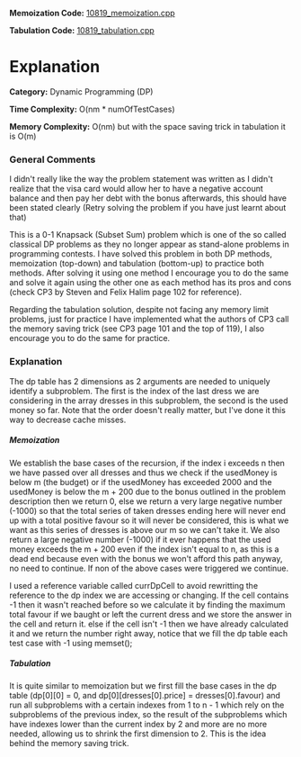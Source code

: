 **Memoization Code:** [10819\_memoization.cpp](https://github.com/elgamalsalman/CPSolutions/blob/main/UVa/10819_Trouble_of_13_Dots/10819_memoization.cpp)

**Tabulation Code:** [10819\_tabulation.cpp](https://github.com/elgamalsalman/CPSolutions/blob/main/UVa/10819_Trouble_of_13_Dots/10819_tabulation.cpp)

# Explanation

**Category:** Dynamic Programming (DP)

**Time Complexity:** O(nm * numOfTestCases)

**Memory Complexity:** O(nm) but with the space saving trick in tabulation it is O(m)

### General Comments

I didn't really like the way the problem statement was written as I didn't realize that the visa card would allow her to have a negative account balance and then pay her debt with the bonus afterwards, this should have been stated clearly (Retry solving the problem if you have just learnt about that)

This is a 0-1 Knapsack (Subset Sum) problem which is one of the so called classical DP problems as they no longer appear as stand-alone problems in programming contests. I have solved this problem in both DP methods, memoization (top-down) and tabulation (bottom-up) to practice both methods. After solving it using one method I encourage you to do the same and solve it again using the other one as each method has its pros and cons (check CP3 by Steven and Felix Halim page 102 for reference). 

Regarding the tabulation solution, despite not facing any memory limit problems, just for practice I have implemented what the authors of CP3 call the memory saving trick (see CP3 page 101 and the top of 119), I also encourage you to do the same for practice.

### Explanation

The dp table has 2 dimensions as 2 arguments are needed to uniquely identify a subproblem. The first is the index of the last dress we are considering in the array dresses in this subproblem, the second is the used money so far. Note that the order doesn't really matter, but I've done it this way to decrease cache misses.

##### Memoization

We establish the base cases of the recursion, if the index i exceeds n then we have passed over all dresses and thus we check if the usedMoney is below m (the budget) or if the usedMoney has exceeded 2000 and the usedMoney is below the m + 200 due to the bonus outlined in the problem description then we return 0, else we return a very large negative number (-1000) so that the total series of taken dresses ending here will never end up with a total positive favour so it will never be considered, this is what we want as this series of dresses is above our m so we can't take it. We also return a large negative number (-1000) if it ever happens that the used money exceeds the m + 200 even if the index isn't equal to n, as this is a dead end because even with the bonus we won't afford this path anyway, no need to continue. If non of the above cases were triggered we continue.

I used a reference variable called currDpCell to avoid rewritting the reference to the dp index we are accessing or changing. If the cell contains -1 then it wasn't reached before so we calculate it by finding the maximum total favour if we baught or left the current dress and we store the answer in the cell and return it. else if the cell isn't -1 then we have already calculated it and we return the number right away, notice that we fill the dp table each test case with -1 using memset();

##### Tabulation

It is quite similar to memoization but we first fill the base cases in the dp table (dp\[0\]\[0\] = 0, and dp\[0\]\[dresses\[0\].price\] = dresses\[0\].favour) and run all subproblems with a certain indexes from 1 to n - 1 which rely on the subproblems of the previous index, so the result of the subproblems which have indexes lower than the current index by 2 and more are no more needed, allowing us to shrink the first dimension to 2. This is the idea behind the memory saving trick.
